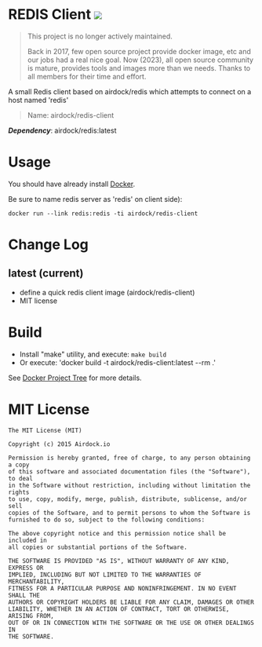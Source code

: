 # REDIS Client [![](https://images.microbadger.com/badges/image/airdock/redis-client:latest.svg)](https://microbadger.com/images/airdock/redis-client:latest "Get your own image badge on microbadger.com")

> This project is no longer actively maintained.
>
> Back in 2017, few open source project provide docker image, etc and our jobs had a real nice goal. Now (2023), all open source community is mature, provides tools and images more than we needs. Thanks to all members for their time and effort.

A small Redis client based on airdock/redis which attempts to connect on a host named 'redis'

> Name: airdock/redis-client

***Dependency***: airdock/redis:latest


# Usage

You should have already install [Docker](https://www.docker.com/).

Be sure to name redis server as 'redis' on client side):

	docker run --link redis:redis -ti airdock/redis-client


# Change Log

## latest (current)

- define a quick  redis client image (airdock/redis-client)
- MIT license

# Build

- Install "make" utility, and execute: `make build`
- Or execute: 'docker build -t airdock/redis-client:latest --rm .'

See [Docker Project Tree](https://github.com/airdock-io/docker-base/wiki/Docker-Project-Tree) for more details.

# MIT License

```
The MIT License (MIT)

Copyright (c) 2015 Airdock.io

Permission is hereby granted, free of charge, to any person obtaining a copy
of this software and associated documentation files (the "Software"), to deal
in the Software without restriction, including without limitation the rights
to use, copy, modify, merge, publish, distribute, sublicense, and/or sell
copies of the Software, and to permit persons to whom the Software is
furnished to do so, subject to the following conditions:

The above copyright notice and this permission notice shall be included in
all copies or substantial portions of the Software.

THE SOFTWARE IS PROVIDED "AS IS", WITHOUT WARRANTY OF ANY KIND, EXPRESS OR
IMPLIED, INCLUDING BUT NOT LIMITED TO THE WARRANTIES OF MERCHANTABILITY,
FITNESS FOR A PARTICULAR PURPOSE AND NONINFRINGEMENT. IN NO EVENT SHALL THE
AUTHORS OR COPYRIGHT HOLDERS BE LIABLE FOR ANY CLAIM, DAMAGES OR OTHER
LIABILITY, WHETHER IN AN ACTION OF CONTRACT, TORT OR OTHERWISE, ARISING FROM,
OUT OF OR IN CONNECTION WITH THE SOFTWARE OR THE USE OR OTHER DEALINGS IN
THE SOFTWARE.
```
